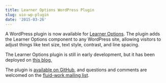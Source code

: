 ```yaml
---
title: Learner Options WordPress Plugin
slug: uio-wp-plugin
date: '2015-03-26'
---
```

A WordPress plugin is now available for
[Learner Options](http://build.fluidproject.org/infusion/demos/uiOptions/).
The plugin adds the Learner Options component to any WordPress site, allowing visitors to adjust
things like text size, text style, contrast, and line spacing.

The Learner Options plugin is still in early development, but it has been deployed on
[this blog.](http://tjbliss.org/a-one-size-fits-one-experience-on-tjbliss-org/)

The plugin is [available on GitHub](https://github.com/fluid-project/uio-wordpress-plugin/),
and questions and comments are welcomed on the [fluid-work mailing list](http://lists.idrc.ocad.ca/mailman/listinfo/fluid-work).
